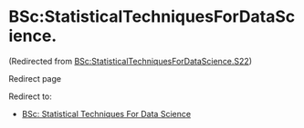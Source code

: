 






BSc:StatisticalTechniquesForDataScience.
========================================



(Redirected from [BSc:StatisticalTechniquesForDataScience.S22](/index.php?title=BSc:StatisticalTechniquesForDataScience.S22&redirect=no "BSc:StatisticalTechniquesForDataScience.S22"))  

Redirect page


Redirect to:

* [BSc: Statistical Techniques For Data Science](/index.php?title=BSc:_Statistical_Techniques_For_Data_Science&redirect=no "BSc: Statistical Techniques For Data Science")









